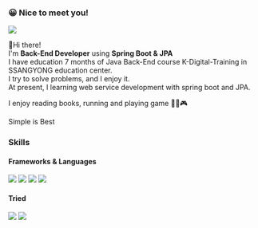 
### 😀 Nice to meet you! 

<img style="cursor: pointer;" src="https://img.shields.io/badge/kindsnoopy2@gmail.com-EA4335?style=flat-square&logo=gmail&logoColor=white" onclick="copyText('kindsnoopy2@gmail.com')"/>

👋Hi there!  
I'm **Back-End Developer** using **Spring Boot & JPA**  
I have education 7 months of Java Back-End course K-Digital-Training in SSANGYONG education center.  
I try to solve problems, and I enjoy it.  
At present, I learning web service development with spring boot and JPA.

I enjoy reading books, running and playing game 🏃📕🎮

Simple is Best
### Skills
#### Frameworks & Languages
<img src="https://img.shields.io/badge/Java-3776AB?style=flat-square" /> <img src="https://img.shields.io/badge/JavaScript-F7DF1E?style=flat-square&logo=JavaScript&logoColor=white"/> <img src="https://img.shields.io/badge/SpringBoot-6DB33F?style=flat-square&logo=springboot&logoColor=white"/>
<img src="https://img.shields.io/badge/JPA-000000?style=flat-square" />

#### Tried
<img src="https://img.shields.io/badge/Docker-2496ED?style=flat-square&logo=docker&logoColor=white"/> <img src="https://img.shields.io/badge/AWS-232F3E?style=flat-square&logo=amazonwebservices&logoColor=white"/>
